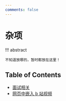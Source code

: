 ```yaml
---
comments: false
---
```


# 杂项

!!! abstract

    不知道放哪的，暂时都放在这里！

## Table of Contents

- [面试相关](interview.md)
- [网页中嵌入 b 站视频](bilibili-iframe.md)
